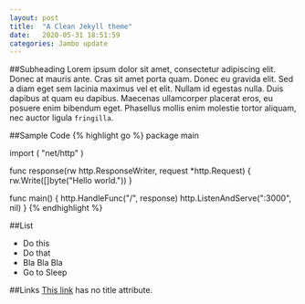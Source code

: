 ```yaml
---
layout: post
title:  "A Clean Jekyll theme"
date:   2020-05-31 18:51:59
categories: Jambo update
---
```

##Subheading
Lorem ipsum dolor sit amet, consectetur adipiscing elit. Donec at mauris ante. Cras sit amet porta quam. Donec eu gravida elit. Sed a diam eget sem lacinia maximus vel et elit. Nullam id egestas nulla. Duis dapibus at quam eu dapibus. Maecenas ullamcorper placerat eros, eu posuere enim bibendum eget. Phasellus mollis enim molestie tortor aliquam, nec auctor ligula `fringilla`.


##Sample Code
{% highlight go %}
package main

import (
    "net/http"
)

func response(rw http.ResponseWriter, request *http.Request) {
    rw.Write([]byte("Hello world."))
}

func main() {
    http.HandleFunc("/", response)
    http.ListenAndServe(":3000", nil)
}
{% endhighlight %}

##List 
- Do this
- Do that
- Bla Bla Bla
- Go to Sleep

##Links
[This link](http://example.net/) has no title attribute.

















